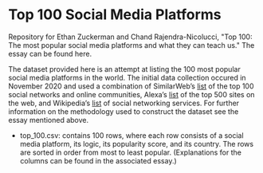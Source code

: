 # Top 100 Social Media Platforms

Repository for Ethan Zuckerman and Chand Rajendra-Nicolucci, "Top 100: The most popular social media platforms and what they can teach us." The essay can be found here.

The dataset provided here is an attempt at listing the 100 most popular social media platforms in the world. The initial data collection occured in November 2020 and used a combination of SimilarWeb’s [list](https://www.similarweb.com/top-websites/category/computers-electronics-and-technology/social-networks-and-online-communities/) of the top 100 social networks and online communities, Alexa’s [list](https://www.alexa.com/topsites) of the top 500 sites on the web, and Wikipedia’s [list](https://en.wikipedia.org/wiki/List_of_social_networking_services) of social networking services. For further information on the methodology used to construct the dataset see the essay mentioned above.

* top_100.csv: contains 100 rows, where each row consists of a social media platform, its logic, its popularity score, and its country. The rows are sorted in order from most to least popular. (Explanations for the columns can be found in the associated essay.)

